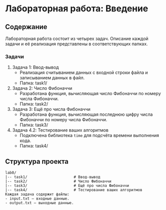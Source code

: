 # Лабораторная работа: Введение

## Содержание

Лабораторная работа состоит из четырех задач. Описание каждой задачи и её реализация представлены в соответствующих папках.

### Задачи

1. Задача 1: Ввод-вывод
   - Реализация считыванием данных с входной строки файла и записыванием данных в файл.
   - Папка: task1/
2. Задача 2: Число Фибоначчи
   - Разработана функция, вычисляющая число Фибоначчи по номеру числа Фибоначчи.
   - Папка: task2/
3. Задача 3: Ещё про числа Фибоначчи
   - Разработана функция, вычисляющая последнюю цифру числа Фибоначчи по номеру числа Фибоначчи.
   - Папка: task3/
4. Задача 4.2: Тестирование ваших алгоритмов
   - Подключена библиотека `time` для подсчёта времени выполнения кода.
   - Папка: task4/
## Структура проекта
```
lab0/
|-- task1/                     # Ввод-вывод
|-- task2/                     # Число Фибоначчи
|-- task3/                     # Ещё про числа Фибоначчи
|-- task4/                     # Тестирование ваших алгоритмов
Каждая задача содержит файлы:
- input.txt — входные данные.
- output.txt — выходные данные.
```
